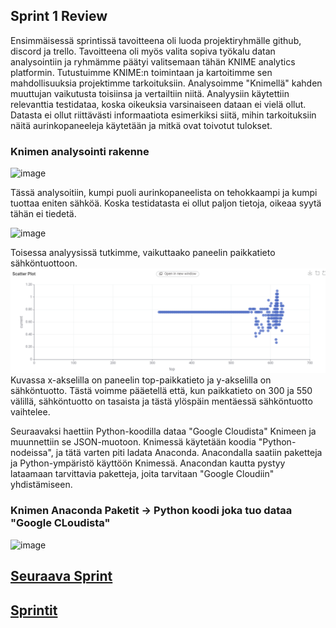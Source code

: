 ## Sprint 1 Review
Ensimmäisessä sprintissä tavoitteena oli luoda projektiryhmälle github, discord ja trello. Tavoitteena oli myös valita sopiva työkalu datan analysointiin ja ryhmämme päätyi valitsemaan tähän KNIME analytics platformin. Tutustuimme KNIME:n toimintaan ja kartoitimme sen mahdollisuuksia projektimme tarkoituksiin.
Analysoimme "Knimellä" kahden muuttujan vaikutusta toisiinsa ja vertailtiin niitä. Analyysiin käytettiin relevanttia testidataa, koska oikeuksia varsinaiseen dataan ei vielä ollut.
Datasta ei ollut riittävästi informaatiota esimerkiksi siitä, mihin tarkoituksiin näitä aurinkopaneeleja käytetään ja mitkä ovat toivotut tulokset.

### Knimen analysointi rakenne
![image](https://github.com/user-attachments/assets/a59379f2-dbe4-4bff-8da6-6a498ac26eb3)

Tässä analysoitiin, kumpi puoli aurinkopaneelista on tehokkaampi ja kumpi tuottaa eniten sähköä. Koska testidatasta ei ollut paljon tietoja, oikeaa syytä tähän ei tiedetä.

![image](https://github.com/user-attachments/assets/f5640fd2-40b2-44c8-aeb1-65d99b3c8270)

Toisessa analyysissä tutkimme, vaikuttaako paneelin paikkatieto sähköntuottoon.
![alt text](Images/image.png)
Kuvassa x-akselilla on paneelin top-paikkatieto ja y-akselilla on sähköntuotto.
Tästä voimme pääetellä että, kun paikkatieto on 300 ja 550 välillä, sähköntuotto on tasaista ja tästä ylöspäin mentäessä sähköntuotto vaihtelee.


Seuraavaksi haettiin Python-koodilla dataa "Google Cloudista" Knimeen ja muunnettiin se JSON-muotoon.
Knimessä käytetään koodia "Python-nodeissa", ja tätä varten piti ladata Anaconda.
Anacondalla saatiin paketteja ja Python-ympäristö käyttöön Knimessä. Anacondan kautta pystyy lataamaan tarvittavia paketteja, joita tarvitaan "Google Cloudiin" yhdistämiseen.

### Knimen Anaconda Paketit -> Python koodi joka tuo dataa "Google CLoudista"
![image](https://github.com/user-attachments/assets/3e082db7-381c-4de8-835d-de340ac761b8)

## [Seuraava Sprint](SprintReview2.md)
## [Sprintit](SprintList.md)

